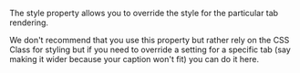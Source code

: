 ﻿The style property allows you to override the style for the particular tab rendering.

We don't recommend that you use this property but rather rely on the CSS Class for styling but if you need to override a setting for a specific tab (say making it wider because your caption won't fit) you can do it here.